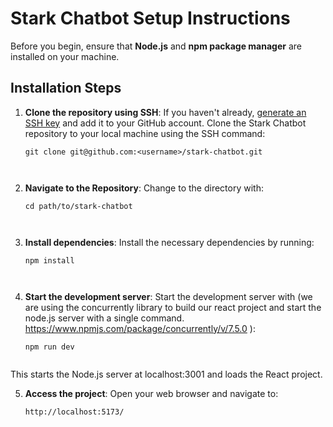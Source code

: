 # Stark Chatbot Setup Instructions

Before you begin, ensure that **Node.js** and **npm package manager** are installed on your machine.

## Installation Steps

1. **Clone the repository using SSH**: 
If you haven't already, [generate an SSH key](https://docs.github.com/en/authentication/connecting-to-github-with-ssh) and add it to your GitHub account.
Clone the Stark Chatbot repository to your local machine using the SSH command:
     ```
     git clone git@github.com:<username>/stark-chatbot.git



2. **Navigate to the Repository**: 
Change to the directory with:
     ```
    cd path/to/stark-chatbot



3. **Install dependencies**: 
Install the necessary dependencies by running:
   ```
   npm install



4. **Start the development server**: 
Start the development server with (we are using the concurrently library to build our react project and start the node.js server with a single command. https://www.npmjs.com/package/concurrently/v/7.5.0 ):
   ```
   npm run dev


This starts the Node.js server at localhost:3001 and loads the React project.

5. **Access the project**: 
Open your web browser and navigate to:
   ```
   http://localhost:5173/
